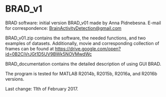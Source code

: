 # BRAD_v1
BRAD software: initial version BRAD_v01 made by Anna Pidnebesna.
E-mail for correspondence: BrainActivityDetection@gmail.com

BRAD_v01.zip contains the software, the needed functions, and two examples of datasets. Additionally, movie and corresponding collection of frames can be found at https://drive.google.com/open?id=0B2CiVrJGt1D5UV9BWk5NOVMwdWc

BRAD_documentation contains the detailed description of using GUI BRAD.

The program is tested for MATLAB R2014b, R2015b, R2016a, and R2016b versions.

Last change: 11th of February 2017.
